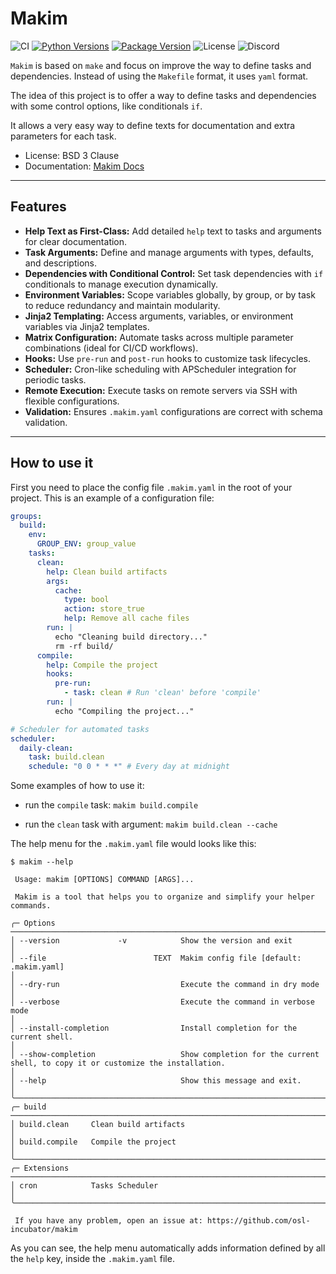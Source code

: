 # Makim

![CI](https://img.shields.io/github/actions/workflow/status/osl-incubator/makim/main.yaml?logo=github&label=CI)
[![Python Versions](https://img.shields.io/pypi/pyversions/makim)](https://pypi.org/project/makim/)
[![Package Version](https://img.shields.io/pypi/v/makim?color=blue)](https://pypi.org/project/makim/)
![License](https://img.shields.io/pypi/l/makim?color=blue)
![Discord](https://img.shields.io/discord/796786891798085652?logo=discord&color=blue)

`Makim` is based on `make` and focus on improve the way to define tasks and
dependencies. Instead of using the `Makefile` format, it uses `yaml` format.

The idea of this project is to offer a way to define tasks and dependencies with
some control options, like conditionals `if`.

It allows a very easy way to define texts for documentation and extra parameters
for each task.

- License: BSD 3 Clause
- Documentation: [Makim Docs](https://osl-incubator.github.io/makim)

---

## Features

- **Help Text as First-Class:** Add detailed `help` text to tasks and arguments
  for clear documentation.
- **Task Arguments:** Define and manage arguments with types, defaults, and
  descriptions.
- **Dependencies with Conditional Control:** Set task dependencies with `if`
  conditionals to manage execution dynamically.
- **Environment Variables:** Scope variables globally, by group, or by task to
  reduce redundancy and maintain modularity.
- **Jinja2 Templating:** Access arguments, variables, or environment variables
  via Jinja2 templates.
- **Matrix Configuration:** Automate tasks across multiple parameter
  combinations (ideal for CI/CD workflows).
- **Hooks:** Use `pre-run` and `post-run` hooks to customize task lifecycles.
- **Scheduler:** Cron-like scheduling with APScheduler integration for periodic
  tasks.
- **Remote Execution:** Execute tasks on remote servers via SSH with flexible
  configurations.
- **Validation:** Ensures `.makim.yaml` configurations are correct with schema
  validation.

---

## How to use it

First you need to place the config file `.makim.yaml` in the root of your
project. This is an example of a configuration file:

```yaml
groups:
  build:
    env:
      GROUP_ENV: group_value
    tasks:
      clean:
        help: Clean build artifacts
        args:
          cache:
            type: bool
            action: store_true
            help: Remove all cache files
        run: |
          echo "Cleaning build directory..."
          rm -rf build/
      compile:
        help: Compile the project
        hooks:
          pre-run:
            - task: clean # Run 'clean' before 'compile'
        run: |
          echo "Compiling the project..."

# Scheduler for automated tasks
scheduler:
  daily-clean:
    task: build.clean
    schedule: "0 0 * * *" # Every day at midnight
```

Some examples of how to use it:

- run the `compile` task: `makim build.compile`

- run the `clean` task with argument: `makim build.clean --cache`

The help menu for the `.makim.yaml` file would looks like this:

```
$ makim --help

 Usage: makim [OPTIONS] COMMAND [ARGS]...

 Makim is a tool that helps you to organize and simplify your helper commands.

╭─ Options ──────────────────────────────────────────────────────────────────────────────────────────────────────────────────────────────────────────────────────────────────────────╮
│ --version             -v            Show the version and exit                                                                                                                      │
│ --file                        TEXT  Makim config file [default: .makim.yaml]                                                                                                       │
│ --dry-run                           Execute the command in dry mode                                                                                                                │
│ --verbose                           Execute the command in verbose mode                                                                                                            │
│ --install-completion                Install completion for the current shell.                                                                                                      │
│ --show-completion                   Show completion for the current shell, to copy it or customize the installation.                                                               │
│ --help                              Show this message and exit.                                                                                                                    │
╰────────────────────────────────────────────────────────────────────────────────────────────────────────────────────────────────────────────────────────────────────────────────────╯
╭─ build ────────────────────────────────────────────────────────────────────────────────────────────────────────────────────────────────────────────────────────────────────────────╮
│ build.clean     Clean build artifacts                                                                                                                                              │
│ build.compile   Compile the project                                                                                                                                                │
╰────────────────────────────────────────────────────────────────────────────────────────────────────────────────────────────────────────────────────────────────────────────────────╯
╭─ Extensions ───────────────────────────────────────────────────────────────────────────────────────────────────────────────────────────────────────────────────────────────────────╮
│ cron            Tasks Scheduler                                                                                                                                                    │
╰────────────────────────────────────────────────────────────────────────────────────────────────────────────────────────────────────────────────────────────────────────────────────╯

 If you have any problem, open an issue at: https://github.com/osl-incubator/makim
```

As you can see, the help menu automatically adds information defined by all the
`help` key, inside the `.makim.yaml` file.
